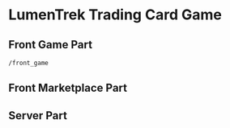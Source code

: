 # LumenTrek Trading Card Game

## Front Game Part

```bash
/front_game
```

## Front Marketplace Part

## Server Part
